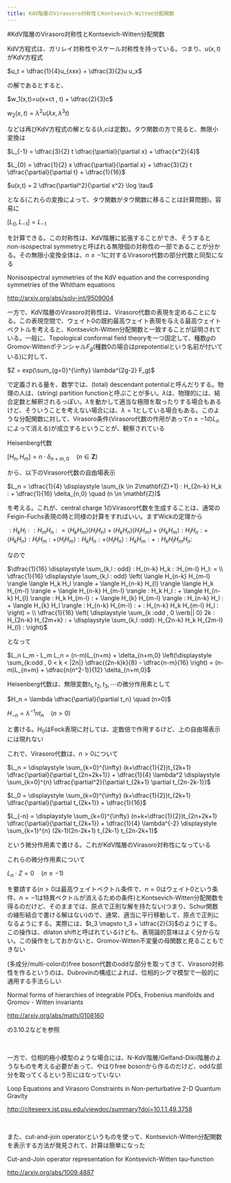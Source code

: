 ```yaml
---
title: KdV階層のViraosoro対称性とKontsevich-Witten分配関数
---
```

#KdV階層のVirasoro対称性とKontsevich-Witten分配関数

KdV方程式は、ガリレイ対称性やスケール対称性を持っている。つまり、$u(x,t)$がKdV方程式

$u_t = \dfrac{1}{4}u_{xxx} + \dfrac{3}{2}u u_x$

の解であるとすると、

$w_1(x,t)=u(x+ct , t) + \dfrac{2}{3}c$

$w_2(x,t)=\lambda^2 u(\lambda x , \lambda^3 t)$

などは再びKdV方程式の解となる($\lambda$,$c$は定数)。タウ関数の方で見ると、無限小変換は

$L_{-1} = \dfrac{3}{2} t \dfrac{\partial}{\partial x} + \dfrac{x^2}{4}$

$L_{0} = \dfrac{1}{2} x \dfrac{\partial}{\partial x} + \dfrac{3}{2} t \dfrac{\partial}{\partial t} + \dfrac{1}{16}$

$u(x,t) = 2 \dfrac{\partial^2}{\partial x^2} \log \tau$

となる(これらの変換によって、タウ関数がタウ関数に移ることは計算問題)。容易に

$[L_0 , L_{-1}] = L_{-1}$

を計算できる。この対称性は、KdV階層に拡張することができ、そうするとnon-isospectral symmetryと呼ばれる無限個の対称性の一部であることが分かる。その無限小変換全体は、$n \geq -1$に対するVirasoro代数の部分代数と同型になる

Nonisospectral symmetries of the KdV equation and the corresponding symmetries of the Whitham equations

http://arxiv.org/abs/solv-int/9509004

一方で、KdV階層のVirasoro対称性は、Virasoro代数の表現を定めることになる。この表現空間で、ウェイト0の既約最高ウェイト表現を与える最高ウェイトベクトルを考えると、Kontsevich-Witten分配関数と一致することが証明されている。一般に、Topological conformal field theoryを一つ固定して、種数$g$のGromov-Wittenポテンシャル$F_g$(種数0の場合はprepotentialという名前が付いている)に対して、

$Z = exp(\sum_{g=0}^{\infty} \lambda^{2g-2} F_g)$

で定義される量を、数学では、(total) descendant potentialと呼んだりする。物理の人は、(string) partition functionと呼ぶことが多い。$\lambda$は、物理的には、結合定数と解釈されるっぽい。$\lambda$を動かして適当な極限を取ったりする場合もあるけど、そういうことを考えない場合には、$\lambda = 1$としている場合もある。このような分配関数に対して、Virasoro条件(Virasoro代数の作用があって$n \geq -1$の$L_n$によって消える)が成立するということが、観察されている

Heisenberg代数

$[H_n , H_m] = n \cdot \delta_{n+m,0} \quad (n \in \mathbf{Z})$

から、以下のVirasoro代数の自由場表示

$L_n = \dfrac{1}{4} \displaystyle \sum_{k \in 2\mathbf{Z}+1} : H_{2n-k} H_k : + \dfrac{1}{16} \delta_{n,0} \quad (n \in \mathbf{Z})$

を考える。これが、central charge 1のVirasoro代数を生成することは、通常のFeigin-Fuchs表現の時と同様の計算をすればいい。まずWickの定理から

$:H_k H_l : : H_m H_n : = \langle H_k H_m \rangle \langle H_l H_n \rangle + \langle H_k H_n \rangle \langle H_l H_m \rangle +
\langle H_k H_m \rangle : H_l H_n : + \langle H_k H_n \rangle : H_l H_m : + \langle H_l H_m \rangle : H_k H_n : + \langle H_l H_n \rangle : H_k H_m : + : H_k H_l H_m H_n :$

なので

$\dfrac{1}{16} \displaystyle \sum_{k,l : odd} : H_{n-k} H_k : :H_{m-l} H_l: = \\
 \dfrac{1}{16} \displaystyle \sum_{k,l : odd} \left(
              \langle H_{n-k} H_{m-l} \rangle \langle H_k H_l \rangle +
              \langle H_{n-k} H_{l} \rangle \langle H_k H_{m-l} \rangle +
              \langle H_{n-k} H_{m-l} \rangle : H_k H_l : +  
              \langle H_{n-k} H_{l} \rangle : H_k H_{m-l} : +
              \langle H_{k} H_{m-l} \rangle : H_{n-k} H_l : +
              \langle H_{k} H_l \rangle : H_{n-k} H_{m-l} : +
              : H_{n-k} H_k H_{m-l} H_l : \right)
= \\
\dfrac{1}{16} \left(
\displaystyle \sum_{k :odd , 0 \verb|| 0} 2k : H_{2n-k} H_{2m+k} : + \displaystyle \sum_{k,l :odd}: H_{2n-k} H_k H_{2m-l} H_{l} : \right)$

となって

$L_n L_m - L_m L_n = (n-m)L_{n+m} + \delta_{n+m,0} \left(\displaystyle \sum_{k:odd , 0 < k < |2n|} \dfrac{(2n-k)k}{8} - \dfrac{n-m}{16} \right) = (n-m)L_{n+m} + \dfrac{n(n^2-1)}{12} \delta_{n+m,0}$

Heisenberg代数は、無限変数$t_1,t_2,t_3,\cdots$の微分作用素として

$H_n = \lambda \dfrac{\partial}{\partial t_n} \quad (n>0)$

$H_{-n} = \lambda ^{-1} n t_n \quad (n>0)$

と書ける。$H_0$はFock表現に対しては、定数倍で作用するけど、上の自由場表示には現れない

これで、Virasoro代数は、$n > 0$について

$L_n = \displaystyle \sum_{k=0}^{\infty} (k+\dfrac{1}{2})t_{2k+1} \dfrac{\partial}{\partial t_{2n+2k+1}} + \dfrac{1}{4} \lambda^2 \displaystyle \sum_{k=0}^{n} \dfrac{\partial^2}{\partial t_{2k+1} \partial t_{2n-2k-1}}$

$L_0 = \displaystyle \sum_{k=0}^{\infty} (k+\dfrac{1}{2})t_{2k+1} \dfrac{\partial}{\partial t_{2k+1}} + \dfrac{1}{16}$

$L_{-n} = \displaystyle \sum_{k=0}^{\infty} (n+k+\dfrac{1}{2})t_{2n+2k+1} \dfrac{\partial}{\partial t_{2k+1}} + \dfrac{1}{4} \lambda^{-2} \displaystyle \sum_{k=1}^{n} (2k-1)(2n-2k+1) t_{2k-1} t_{2n-2k+1}$

という微分作用素で書ける。これがKdV階層のVirasoro対称性になっている

これらの微分作用素について

$L_n \cdot Z = 0 \quad (n \geq -1)$

を要請する($n>0$は最高ウェイトベクトル条件で、$n=0$はウェイト0という条件、$n=-1$は特異ベクトルが消えるための条件)とKontsevich-Witten分配関数を得るのだけど、そのままでは、原点で正則な解を持たない(つまり、Schur関数の線形結合で書ける解はない)ので、通常、適当に平行移動して、原点で正則になるようにする。実際には、$t_3 \mapsto t_3 + \dfrac{2}{3}$のようにする。この操作は、dilaton shiftと呼ばれているけども、表現論的意味はよく分からない。この操作をしておかないと、Gromov-Witten不変量の母関数と見ることもできない

(多成分/multi-colorの)free boson代数のoddな部分を取ってきて、Virasoro対称性を作るというのは、Dubrovinの構成によれば、位相的シグマ模型で一般的に通用する手法らしい

Normal forms of hierarchies of integrable PDEs, Frobenius manifolds and Gromov - Witten invariants

http://arxiv.org/abs/math/0108160

の3.10.2などを参照

&nbsp;

一方で、位相的極小模型のような場合には、N-KdV階層/Gelfand-Dikii階層のようなものを考える必要があって、やはりfree bosonから作るのだけど、oddな部分を取ってくるという形にはなっていない

Loop Equations and Virasoro Constraints in Non-perturbative 2-D Quantum Gravity

http://citeseerx.ist.psu.edu/viewdoc/summary?doi=10.1.1.49.3758

&nbsp;

また、cut-and-join operatorというものを使って、Kontsevich-Witten分配関数を表示する方法が発見されて、計算は簡単になった

Cut-and-Join operator representation for Kontsevich-Witten tau-function

http://arxiv.org/abs/1009.4887
